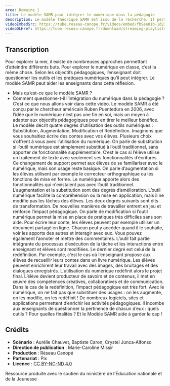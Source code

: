 ```yaml
---
area: Domaine 1
title: Le modèle SAMR pour intégrer le numérique dans la pédagogie
description: Le modèle théorique SAMR est issu de la recherche. Il permet d'interroger l'usage du numérique dans une activité pédagogique afin d'estimer dans quelle mesure cette utilisation modifie les tâches menées par les élèves. Plus d'informations dans cette vidéo !
videoEmbedSrc: https://tube.reseau-canope.fr/videos/embed/fb9ee01b-1d22-404d-8496-d14c0c698796
videoDLHref: https://tube.reseau-canope.fr/download/streaming-playlists/hls/videos/fb9ee01b-1d22-404d-8496-d14c0c698796-1080-fragmented.mp4
---
```


## Transcription

Pour explorer la mer, il existe de nombreuses approches permettant d’atteindre différents buts. Pour explorer le numérique en classe, c’est la même chose. Selon les objectifs pédagogiques, l’enseignant doit questionner les outils et les pratiques numériques qu’il peut intégrer.
Le modèle SAMR peut aider les enseignants dans cette réflexion.

- Mais qu’est-ce que le modèle SAMR ?
- Comment questionne-t-il l’intégration du numérique dans la pédagogie ?
C’est ce que nous allons voir dans cette vidéo.
Le modèle SAMR a été conçu par le chercheur américain Ruben Puentedura en 2006, avec l’idée que le numérique n’est pas une fin en soi, mais un moyen à adapter aux objectifs pédagogiques pour en tirer le meilleur bénéfice.
Le modèle décrit quatre degrés d’utilisation des outils numériques : Substitution, Augmentation, Modification et Redéfinition.
Imaginons que vous souhaitiez écrire des contes avec vos élèves. Plusieurs choix s’offrent à vous avec l’utilisation du numérique.
On parle de substitution si l’outil numérique est simplement substitué à l’outil traditionnel, sans apporter de fonctionnalité supplémentaire.
C’est le cas si l’élève utilise un traitement de texte avec seulement ses fonctionnalités d’écritures.
Ce changement de support permet aux élèves de se familiariser avec le numérique, mais son usage reste basique.
On parle d’augmentation si les élèves utilisent par exemple le correcteur orthographique ou les fonctions de mise en forme. Le numérique apporte alors des fonctionnalités qui n'existaient pas avec l’outil traditionnel.
L’augmentation et la substitution sont des degrés d’amélioration. L’outil numérique facilite la compréhension ou la mise en application, mais il ne modifie pas les tâches des élèves.
Les deux degrés suivants sont dits de transformation. De nouvelles manières de travailler entrent en jeu et renforce l’impact pédagogique.
On parle de modification si l’outil numérique permet la mise en place de pratiques très difficiles sans son aide.
Pour écrire leur conte, les élèves peuvent par exemple utiliser un document partagé en ligne. Chacun peut y accéder quand il le souhaite, voir les apports des autres et interagir avec eux. Vous pouvez également l’annoter et mettre des commentaires.
L’outil fait partie intégrante du processus d’exécution de la tâche et les interactions entre enseignant et élèves sont modifiées.
Le dernier degré est celui de la redéfinition. Par exemple, c’est le cas où l’enseignant propose aux élèves de recueillir leurs contes dans un livre numérique. Les élèves peuvent enrichirent leur travail avec des images, des bruitages et des dialogues enregistrés. L'utilisation du numérique redéfinit alors le projet final. L’élève devient producteur de savoirs et de contenus, il met en œuvre des compétences créatives, collaboratives et de communication. Dans le cas de la redéfinition, l’impact pédagogique est très fort.
Avec le numérique, on ne fait pas que substituer des usages : on les augmente, on les modifie, on les redéfinit ! De nombreux logiciels, sites et applications permettent d’enrichir les activités pédagogiques. Il incombe aux enseignants de questionner la pertinence de chacun d’eux : quels outils ? Pour quelles finalités ?
Et le Modèle SAMR aide à garder le cap !

## Crédits

- **Scénario** : Aurélie Chauvet, Baptiste Caron, Crystel Junca-Alfonso
- **Direction de publication** : Marie-Caroline Missir
- **Production** : Réseau Canopé
- **Partenariat** : Pix
- **Licence** : [CC BY-NC-ND 4.0](https://creativecommons.org/licenses/by-nc-nd/4.0/deed.fr)

Ressource produite avec le soutien du ministère de l’Éducation nationale et de la Jeunesse

